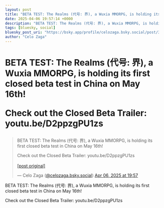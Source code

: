 ```yaml
---
layout: post
title: "BETA TEST: The Realms (代号: 界), a Wuxia MMORPG, is holding its first closed beta test in China on May 16th!  Check out the Closed Beta Trailer: youtu.be/D2ppzgPU1zs"
date: 2025-04-06 19:57:14 +0000
description: "BETA TEST: The Realms (代号: 界), a Wuxia MMORPG, is holding its first closed beta test in China on May 16th!  Check out the Closed Beta Trailer: youtu.be/..."
tags: [bluesky, social]
bluesky_post_uri: "https://bsky.app/profile/celozaga.bsky.social/post/3lm6a55ux722y"
author: "Celo Zaga"
---
```


<h1 class="bluesky-post-title">BETA TEST: The Realms (代号: 界), a Wuxia MMORPG, is holding its first closed beta test in China on May 16th!

Check out the Closed Beta Trailer: youtu.be/D2ppzgPU1zs</h1>


<blockquote class="bluesky-embed" data-bluesky-uri="at://did:plc:lmh6rennptq77inaztnovw4b/app.bsky.feed.post/3lm6a55ux722y" data-bluesky-embed-color-mode="system">
<p lang="">BETA TEST: The Realms (代号: 界), a Wuxia MMORPG, is holding its first closed beta test in China on May 16th!

Check out the Closed Beta Trailer: youtu.be/D2ppzgPU1zs<br><br><a href="https://bsky.app/profile/celozaga.bsky.social/post/3lm6a55ux722y">[post original]</a></p>
&mdash; Celo Zaga (<a href="https://bsky.app/profile/did:plc:lmh6rennptq77inaztnovw4b">@celozaga.bsky.social</a>) <a href="https://bsky.app/profile/celozaga.bsky.social/post/3lm6a55ux722y">Apr 06, 2025 at 19:57</a>
</blockquote>
<script async src="https://embed.bsky.app/static/embed.js" charset="utf-8"></script>


<p class="bluesky-post-description">BETA TEST: The Realms (代号: 界), a Wuxia MMORPG, is holding its first closed beta test in China on May 16th!

Check out the Closed Beta Trailer: youtu.be/D2ppzgPU1zs</p>
